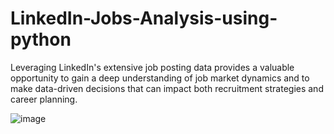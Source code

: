 # LinkedIn-Jobs-Analysis-using-python
Leveraging LinkedIn's extensive job posting data provides a valuable opportunity to gain a deep understanding of job market dynamics and to make data-driven decisions that can impact both recruitment strategies and career planning.

![image](https://github.com/user-attachments/assets/e26035e1-4b68-46ff-925f-630635d2eeb5)

